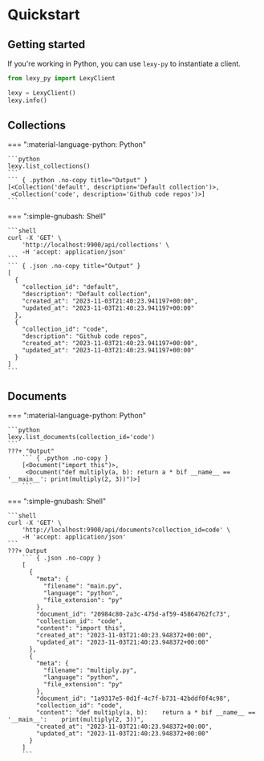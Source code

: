 # Quickstart


## Getting started

If you're working in Python, you can use `lexy-py` to instantiate a client. 

```python
from lexy_py import LexyClient

lexy = LexyClient()
lexy.info()
```

## Collections


=== ":material-language-python: Python"

    ```python
    lexy.list_collections()
    ```
    ``` { .python .no-copy title="Output" }
    [<Collection('default', description='Default collection')>,
     <Collection('code', description='Github code repos')>]
    ```
=== ":simple-gnubash: Shell"

    ```shell
    curl -X 'GET' \
        'http://localhost:9900/api/collections' \
        -H 'accept: application/json'
    ```
    ``` { .json .no-copy title="Output" }
    [
      {
        "collection_id": "default",
        "description": "Default collection",
        "created_at": "2023-11-03T21:40:23.941197+00:00",
        "updated_at": "2023-11-03T21:40:23.941197+00:00"
      },
      {
        "collection_id": "code",
        "description": "Github code repos",
        "created_at": "2023-11-03T21:40:23.941197+00:00",
        "updated_at": "2023-11-03T21:40:23.941197+00:00"
      }
    ]
    ```


## Documents


=== ":material-language-python: Python"

    ```python
    lexy.list_documents(collection_id='code')
    ```
    ???+ "Output"
        ``` { .python .no-copy }
        [<Document("import this")>,
         <Document("def multiply(a, b): return a * bif __name__ == '__main__': print(multiply(2, 3))")>]
        ```
=== ":simple-gnubash: Shell"

    ```shell
    curl -X 'GET' \
        'http://localhost:9900/api/documents?collection_id=code' \
        -H 'accept: application/json'
    ```
    ???+ Output
        ``` { .json .no-copy }
        [
          {
            "meta": {
              "filename": "main.py",
              "language": "python",
              "file_extension": "py"
            },
            "document_id": "20984c80-2a3c-475d-af59-45864762fc73",
            "collection_id": "code",
            "content": "import this",
            "created_at": "2023-11-03T21:40:23.948372+00:00",
            "updated_at": "2023-11-03T21:40:23.948372+00:00"
          },
          {
            "meta": {
              "filename": "multiply.py",
              "language": "python",
              "file_extension": "py"
            },
            "document_id": "1a9317e5-0d1f-4c7f-b731-42bddf0f4c98",
            "collection_id": "code",
            "content": "def multiply(a, b):    return a * bif __name__ == '__main__':    print(multiply(2, 3))",
            "created_at": "2023-11-03T21:40:23.948372+00:00",
            "updated_at": "2023-11-03T21:40:23.948372+00:00"
          }
        ]
        ```
